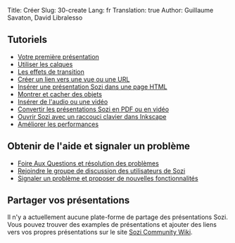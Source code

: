 Title: Créer
Slug: 30-create
Lang: fr
Translation: true
Author: Guillaume Savaton, David Libralesso


Tutoriels
---------

* [Votre première présentation](|filename|tutorial-first.md)
* [Utiliser les calques](|filename|tutorial-layers.md)
* [Les effets de transition](|filename|tutorial-transitions.md)
* [Créer un lien vers une vue ou une URL](|filename|tutorial-links.md)
* [Insérer une présentation Sozi dans une page HTML](|filename|tutorial-embedding.md)
* [Montrer et cacher des objets](|filename|tutorial-showing-hiding.md)
* [Insérer de l'audio ou une vidéo](|filename|tutorial-media.md)
* [Convertir les présentations Sozi en PDF ou en vidéo](|filename|tutorial-converting.md)
* [Ouvrir Sozi avec un raccouci clavier dans Inkscape](|filename|tutorial-shortcut.md)
* [Améliorer les performances](|filename|tutorial-performance.md)


Obtenir de l'aide et signaler un problème
-----------------------------------------

* [Foire Aux Questions et résolution des problèmes](|filename|faq.md)
* [Rejoindre le groupe de discussion des utilisateurs de Sozi](http://groups.google.com/group/sozi-users)
* [Signaler un problème et proposer de nouvelles fonctionnalités](http://github.com/senshu/Sozi/issues)


Partager vos présentations
--------------------------

Il n'y a actuellement aucune plate-forme de partage des présentations Sozi.
Vous pouvez trouver des examples de présentations et ajouter des liens vers vos propres présentations
sur le site [Sozi Community Wiki](http://sozi.wikidot.com/).
